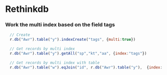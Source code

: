 # Rethinkdb


### Work the multi index based on the field tags

```Javascript
  // Create
  r.db("Awr").table("y").indexCreate("tags", {multi:true})
  
  // Get records by multi index
  r.db("Awr").table("y").getAll("sp","kt","aa", {index:"tags"}) 
  
  // Get records by multi index with table
  r.db("Awr").table("w").eqJoin("id", r.db("Awr").table("y"),  {index: "tags"}).zip()
    
```
